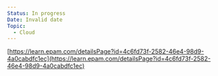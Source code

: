 ```yaml
---
Status: In progress
Date: Invalid date
Topic:
  - Cloud
---
```

[https://learn.epam.com/detailsPage?id=4c6fd73f-2582-46e4-98d9-4a0cabdfc1ec](https://learn.epam.com/detailsPage?id=4c6fd73f-2582-46e4-98d9-4a0cabdfc1ec)